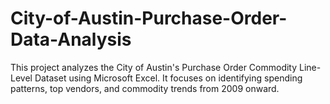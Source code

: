 # City-of-Austin-Purchase-Order-Data-Analysis
This project analyzes the City of Austin's Purchase Order Commodity Line-Level Dataset using Microsoft Excel. It focuses on identifying spending patterns, top vendors, and commodity trends from 2009 onward.
